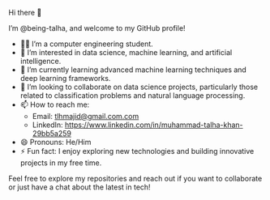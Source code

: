 Hi there 👋

I’m @being-talha, and welcome to my GitHub profile!

- 👨‍💻 I’m a computer engineering student.
- 👀 I’m interested in data science, machine learning, and artificial intelligence.
- 🌱 I’m currently learning advanced machine learning techniques and deep learning frameworks.
- 💞️ I’m looking to collaborate on data science projects, particularly those related to classification problems and natural language processing.
- 📫 How to reach me: 
  - Email: tlhmajid@gmail.com.com
  - LinkedIn: https://www.linkedin.com/in/muhammad-talha-khan-29bb5a259
- 😄 Pronouns: He/Him
- ⚡ Fun fact: I enjoy exploring new technologies and building innovative projects in my free time.

Feel free to explore my repositories and reach out if you want to collaborate or just have a chat about the latest in tech!


<!---
being-talha/being-talha is a ✨ special ✨ repository because its `README.md` (this file) appears on your GitHub profile.
You can click the Preview link to take a look at your changes.
--->
